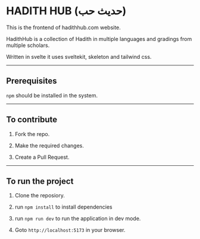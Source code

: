 # HADITH HUB (حديث حب)

This is the frontend of hadithhub.com website.

HadithHub is a collection of Hadith in multiple languages and gradings from multiple scholars. 

Written in svelte it uses sveltekit, skeleton and tailwind css.

<hr>

## Prerequisites

```npm``` should be installed in the system.

<hr>

## To contribute

1. Fork the repo.

2. Make the required changes.

3. Create a Pull Request.

<hr>

## To run the project

1. Clone the reposiory.

2. run ```npm install``` to install dependencies

3. run ```npm run dev``` to run the application in dev mode.

4. Goto ```http://localhost:5173``` in your browser.

